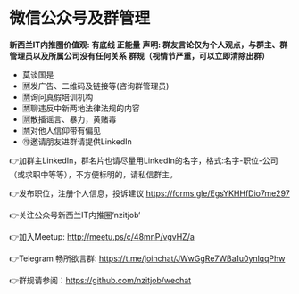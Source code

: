 # 微信公众号及群管理
**新西兰IT内推圈价值观: 有底线 正能量**
**声明: 群友言论仅为个人观点，与群主、群管理员以及所属公司没有任何关系**
**群规（视情节严重，可以立即清除出群）**
* 莫谈国是
* 🈲发广告、二维码及链接等(咨询群管理员)
* 🈲询问真假培训机构
* 🈲聊违反中新两地法律法规的内容
* 🈲散播谣言、暴力，黄赌毒
* 🈲对他人信仰带有偏见
* 🉑邀请朋友进群请提供LinkedIn

👉加群主LinkedIn，群名片也请尽量用LinkedIn的名字，格式:名字-职位-公司（或求职中等等），不方便标明的，请私信群主。

👉发布职位，注册个人信息，投诉建议
https://forms.gle/EgsYKHHfDio7me297

👉关注公众号新西兰IT内推圈‘nzitjob‘

👉加入Meetup: http://meetu.ps/c/48mnP/vgvHZ/a

👉Telegram 畅所欲言群: https://t.me/joinchat/JWwGgRe7WBa1u0ynlqqPhw

👉群规请参阅：https://github.com/nzitjob/wechat
